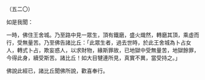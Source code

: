 （五二〇）

如是我聞：

一時，佛住王舍城。乃至路中見一眾生，頂有鐵磨，盛火熾然，轉磨其頂，乘虛而行，受無量苦。乃至佛告諸比丘：「此眾生者，過去世時，於此王舍城為卜占女人，轉式卜占，欺妄惑人，以求財物，緣斯罪故，已地獄中受無量苦，地獄餘罪，今得此身，續受斯苦。諸比丘！如大目犍連所見，真實不異，當受持之。」

佛說此經已，諸比丘聞佛所說，歡喜奉行。



